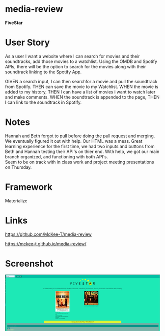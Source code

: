 # media-review

**FiveStar**  

# User Story
As a user I want a website where I can search for movies and their soundtracks, add those movies to a watchlist. Using the OMDB and Spotify APIs, there will be the option to search for the movies along with their soundtrack linking to the Spotify App.

GIVEN a search input,
I can then searchfor a movie and pull the soundtrack from Spotify.
THEN can save the movie to my Watchlist.
WHEN the movie is added to my history,
THEN I can have a list of movies i want to watch later and make comments.
WHEN the soundtrack is appended to the page,
THEN I can link to the soundtrack in Spotify. 


# Notes
Hannah and Beth forgot to pull before doing the pull request and merging. We eventually figured it out with help. 
Our HTML was a mess. Great learning experience for the first time, we had two inputs and buttons from Beth and Hannah testing their API's on thier end. With help, we got our main branch organized, and functioning with both API's.  
Seem to be on track with in class work and project meeting presentations on Thursday.

# Framework 
Materialize 

# Links #
https://github.com/McKee-T/media-review

https://mckee-t.github.io/media-review/

# Screenshot
<div align="center">
    <img src="./assets/image/Screenshot 2023-11-09 151730.png" href = "screenshot Five Star Website." />
    </div>
